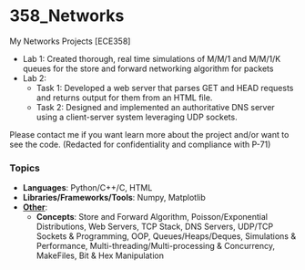# 358_Networks
My Networks Projects [ECE358] 
- Lab 1: Created thorough, real time simulations of M/M/1 and M/M/1/K queues for the store and forward networking algorithm for packets
- Lab 2:
  - Task 1: Developed a web server that parses GET and HEAD requests and returns output for them from an HTML file.
  - Task 2: Designed and implemented an authoritative DNS server using a client-server system leveraging UDP sockets. 

Please contact me if you want learn more about the project and/or want to see the code.
(Redacted for confidentiality and compliance with P-71)

### Topics

- **Languages**: Python/C++/C, HTML
- **Libraries/Frameworks/Tools**: Numpy, Matplotlib
- <ins>**Other**</ins>:
  - **Concepts**: Store and Forward Algorithm, Poisson/Exponential Distributions, Web Servers, TCP Stack, DNS Servers, UDP/TCP Sockets & Programming, OOP, Queues/Heaps/Deques, Simulations & Performance, Multi-threading/Multi-processing & Concurrency, MakeFiles, Bit & Hex Manipulation
